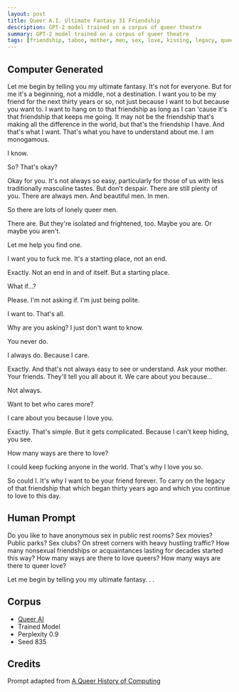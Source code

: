 ```yaml
---
layout: post
title: Queer A.I. Ultimate Fantasy 31 Friendship
description: GPT-2 model trained on a corpus of queer theatre
summary: GPT-2 model trained on a corpus of queer theatre
tags: [friendship, taboo, mother, men, sex, love, kissing, legacy, queer, GPT-2, RunwayML]
---
```


## Computer Generated

Let me begin by telling you my ultimate fantasy. It's not for everyone. But for me it's a beginning, not a middle, not a destination. I want you to be my friend for the next thirty years or so, not just because I want to but because you want to. I want to hang on to that friendship as long as I can 'cause it's that friendship that keeps me going. It may not be the friendship that's making all the difference in the world, but that's the friendship I have. And that's what I want. That's what you have to understand about me. I am monogamous.

I know.

So? That's okay?

Okay for you. It's not always so easy, particularly for those of us with less traditionally masculine tastes. But don't despair. There are still plenty of you. There are always men. And beautiful men. In men.

So there are lots of lonely queer men.

There are. But they're isolated and frightened, too. Maybe you are. Or maybe you aren't.

Let me help you find one.

I want you to fuck me. It's a starting place, not an end.

Exactly. Not an end in and of itself. But a starting place.

What if...?

Please. I'm not asking if. I'm just being polite.

I want to. That's all.

Why are you asking? I just don't want to know.

You never do.

I always do. Because I care.

Exactly. And that's not always easy to see or understand. Ask your mother. Your friends. They'll tell you all about it. We care about you because...

Not always.

Want to bet who cares more?

I care about you because I love you.

Exactly. That's simple. But it gets complicated. Because I can't keep hiding, you see.

How many ways are there to love?

I could keep fucking anyone in the world. That's why I love you so.

So could I. It's why I want to be your friend forever. To carry on the legacy of that friendship that which began thirty years ago and which you continue to love to this day.


## Human Prompt

Do you like to have anonymous sex in public rest rooms? Sex movies? Public parks? Sex clubs? On street corners with heavy hustling traffic? How many nonsexual friendships or acquaintances lasting for decades started this way? How many ways are there to love queers? How many ways are there to queer love?

Let me begin by telling you my ultimate fantasy. . .

## Corpus

- [Queer AI](/queerai)
- Trained Model
- Perplexity 0.9
- Seed 835

## Credits

Prompt adapted from [A Queer History of Computing](https://rhizome.org/editorial/2013/feb/19/queer-computing-1/)
